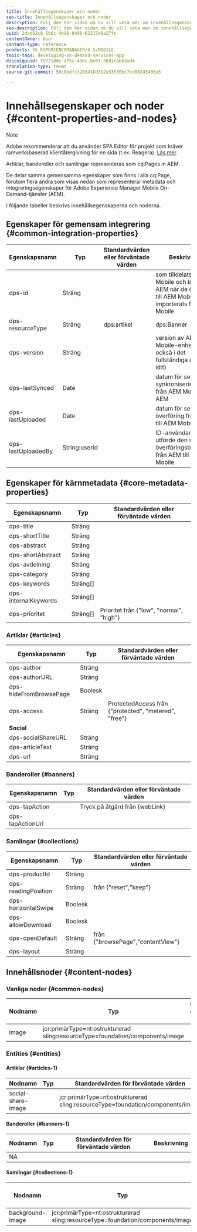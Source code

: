 ```yaml
---
title: Innehållsegenskaper och noder
seo-title: Innehållsegenskaper och noder
description: Följ den här sidan om du vill veta mer om innehållsegenskaper och noder.
seo-description: Följ den här sidan om du vill veta mer om innehållsegenskaper och noder.
uuid: 2dad52c8-5b6c-4b90-8498-62217a9a27fc
contentOwner: User
content-type: reference
products: SG_EXPERIENCEMANAGER/6.5/MOBILE
topic-tags: developing-on-demand-services-app
discoiquuid: f5721ddc-df5c-496c-be61-38d1cab63ad4
translation-type: tm+mt
source-git-commit: 50c0bdfc3203410d392e53536bc7cd00245406e5

---
```



# Innehållsegenskaper och noder {#content-properties-and-nodes}

>[!NOTE]
>
>Adobe rekommenderar att du använder SPA Editor för projekt som kräver ramverksbaserad klientåtergivning för en sida (t.ex. Reagera). [Läs mer](/help/sites-developing/spa-overview.md).

Artiklar, banderoller och samlingar representeras som cq:Pages in AEM.

De delar samma gemensamma egenskaper som finns i alla cq:Page, förutom flera andra som visas nedan som representerar metadata och integreringsegenskaper för Adobe Experience Manager Mobile On-Demand-tjänster (AEM).

I följande tabeller beskrivs innehållsegenskaperna och noderna.

## Egenskaper för gemensam integrering {#common-integration-properties}

| **Egenskapsnamn** | **Typ** | **Standardvärden eller förväntade värden** | **Beskrivning** |
|---|---|---|---|
| dps-id | Sträng |  | som tilldelats av AEM Mobile och lagrats av AEM när de överförts till AEM Mobile eller importerats från AEM Mobile |
| dps-resourceType | Sträng | dps:artikel | dps:Banner | dps:Samling | entitetstyp, egenskap |
| dps-version | Sträng |  | version av AEM Mobile-enhet (ingår också i det fullständiga aemm-id:t) |
| dps-lastSynced | Date |  | datum för senaste synkronisering/import från AEM Mobile till AEM |
| dps-lastUploaded | Date |  | datum för senaste överföring från AEM till AEM Mobile |
| dps-lastUploadedBy | String:userid |  | ID-användare som utförde den senaste överföringsbegäran från AEM till AEM Mobile |

## Egenskaper för kärnmetadata {#core-metadata-properties}

| Egenskapsnamn | Typ | Standardvärden eller förväntade värden |
|--- |--- |--- |
| dps-title | Sträng |  |
| dps-shortTitle | Sträng |  |
| dps-abstract | Sträng |  |
| dps-shortAbstract | Sträng |  |
| dps-avdelning | Sträng |  |
| dps-category | Sträng |  |
| dps-keywords | Sträng[] |  |
| dps-internalKeywords | Sträng[] |  |
| dps-prioritet | Sträng[] | Prioritet från {&quot;low&quot;, &quot;normal&quot;, &quot;high&quot;} |

### Artiklar {#articles}

| **Egenskapsnamn** | **Typ** | **Standardvärden eller förväntade värden** |
|---|---|---|
| dps-author | Sträng |  |
| dps-authorURL | Sträng |  |
| dps-hideFromBrowsePage | Boolesk |  |
| dps-access | Sträng | ProtectedAccess från {&quot;protected&quot;, &quot;metered&quot;, &quot;free&quot;} |
| **Social** |  |  |
| dps-socialShareURL | Sträng |  |
| dps-articleText | Sträng |  |
| dps-url | Sträng |  |

### Banderoller {#banners}

| **Egenskapsnamn** | **Typ** | **Standardvärden eller förväntade värden** |
|---|---|---|
| dps-tapAction |  | Tryck på åtgärd från {webLink} |
| dps-tapActionUrl |  |  |

### Samlingar {#collections}

| Egenskapsnamn | Typ | Standardvärden eller förväntade värden |
|--- |--- |--- |
| dps-productId | Sträng |  |
| dps-readingPosition | Sträng | från {&quot;reset&quot;,&quot;keep&quot;} |
| dps-horizontalSwipe | Boolesk |  |
| dps-allowDownload | Boolesk |  |
| dps-openDefault | Sträng | från {&quot;browsePage&quot;,&quot;contentView&quot;} |
| dps-layout | Sträng |  |

## Innehållsnoder {#content-nodes}

### Vanliga noder {#common-nodes}

| Nodnamn | Typ | Standardvärden eller förväntade värden | Beskrivning |
|--- |--- |--- |--- |
| image | jcr:primärType=nt:ostrukturerad <br> sling:resourceType=foundation/components/image |  |  |

### Entities {#entities}

#### Artiklar {#articles-1}

| Nodnamn | Typ | Standardvärden för förväntade värden | Beskrivning |
|--- |--- |--- |--- |
| social-share-image |  | jcr:primärType=nt:ostrukturerad <br> sling:resourceType=foundation/components/image |  |

#### Banderoller {#banners-1}

| Nodnamn | Typ | Standardvärden för förväntade värden | Beskrivning |
|---|---|---|---|
| NA |  |  |  |

#### Samlingar {#collections-1}

| Nodnamn | Typ | Standardvärden för förväntade värden | Beskrivning |
|--- |--- |--- |--- |
| background-image | jcr:primärType=nt:ostrukturerad <br> sling:resourceType=foundation/components/image |  |  |
